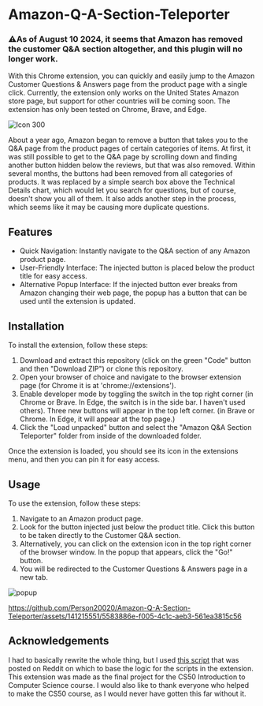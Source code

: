 # Amazon-Q-A-Section-Teleporter  
### ⚠️As of August 10 2024, it seems that Amazon has removed the customer Q&A section altogether, and this plugin will no longer work.

With this Chrome extension, you can quickly and easily jump to the Amazon Customer Questions &amp; Answers page from the product page with a single click. Currently, the extension only works on the United States Amazon store page, but support for other countries will be coming soon. The extension has only been tested on Chrome, Brave, and Edge.
  
![Icon 300](https://github.com/Person20020/Amazon-Q-A-Section-Teleporter/assets/141215551/cdc4dfd6-57dd-4f19-9800-a2862b90a80b)  

About a year ago, Amazon began to remove a button that takes you to the Q&amp;A page from the product pages of certain categories of items. At first, it was still possible to get to the Q&amp;A page by scrolling down and finding another button hidden below the reviews, but that was also removed. Within several months, the buttons had been removed from all categories of products. It was replaced by a simple search box above the Technical Details chart, which would let you search for questions, but of course, doesn't show you all of them. It also adds another step in the process, which seems like it may be causing more duplicate questions.
  
## Features  
* Quick Navigation: Instantly navigate to the Q&amp;A section of any Amazon product page.  
* User-Friendly Interface: The injected button is placed below the product title for easy access.  
* Alternative Popup Interface: If the injected button ever breaks from Amazon changing their web page, the popup has a button that can be used until the extension is updated.  
    
## Installation  
To install the extension, follow these steps:  
1. Download and extract this repository (click on the green "Code" button and then "Download ZIP") or clone this repository.  
2. Open your browser of choice and navigate to the browser extension page (for Chrome it is at 'chrome://extensions').  
3. Enable developer mode by toggling the switch in the top right corner (in Chrome or Brave. In Edge, the switch is in the side bar. I haven't used others). Three new buttons will appear in the top left corner. (in Brave or Chrome. In Edge, it will appear at the top
page.)  
4. Click the "Load unpacked" button and select the "Amazon Q&amp;A Section Teleporter" folder from inside of the downloaded folder.  
  
Once the extension is loaded, you should see its icon in the extensions menu, and then you can pin it for easy access.  
  
## Usage  
To use the extension, follow these steps:  
1. Navigate to an Amazon product page.  
2. Look for the button injected just below the product title. Click this button to be taken directly to the Customer Q&amp;A section.  
3. Alternatively, you can click on the extension icon in the top right corner of the browser window. In the popup that appears, click the "Go!" button.
4. You will be redirected to the Customer Questions & Answers page in a new tab.  
    
![popup](https://github.com/Person20020/Amazon-Q-A-Section-Teleporter/assets/141215551/e0891d8f-0a23-4370-bc93-13c56eef8218)  
  
https://github.com/Person20020/Amazon-Q-A-Section-Teleporter/assets/141215551/5583886e-f005-4c1c-aeb3-561ea3815c56  

## Acknowledgements  
I had to basically rewrite the whole thing, but I used [this script](https://www.reddit.com/r/AmazonVine/comments/14aynxt/comment/jx7pyyb/) that was posted on Reddit on which to base the logic for the scripts in the extension.  
This extension was made as the final project for the CS50 Introduction to Computer Science course. I would also like to thank everyone who helped to make the CS50 course, as I would never have gotten this far without it.
